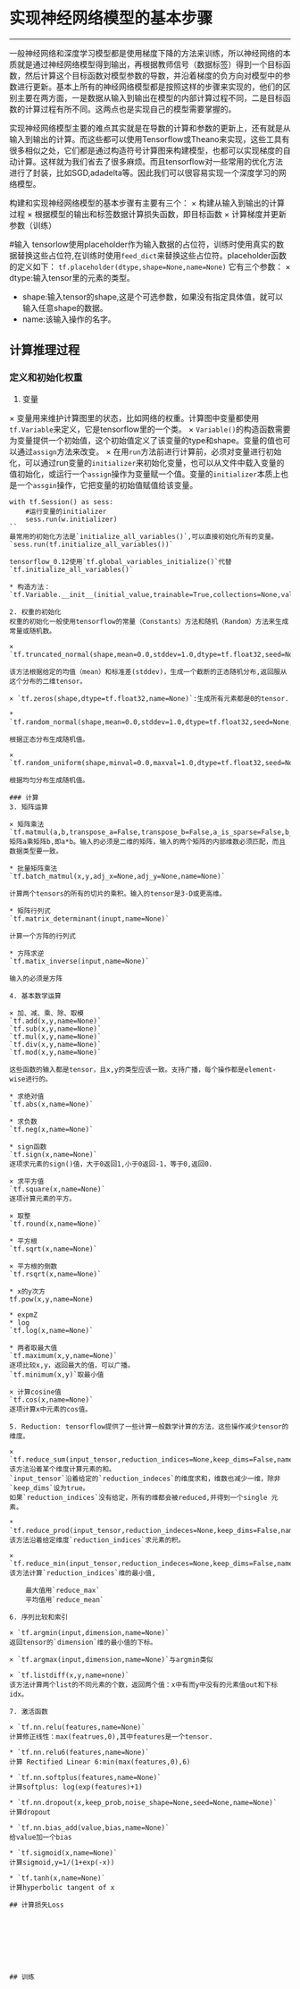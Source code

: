 # 实现神经网络模型的基本步骤
--------------

一般神经网络和深度学习模型都是使用梯度下降的方法来训练，所以神经网络的本质就是通过神经网络模型得到输出，再根据教师信号（数据标签）得到一个目标函数，然后计算这个目标函数对模型参数的导数，并沿着梯度的负方向对模型中的参数进行更新。基本上所有的神经网络模型都是按照这样的步骤来实现的，他们的区别主要在两方面，一是数据从输入到输出在模型的内部计算过程不同，二是目标函数的计算过程有所不同。这两点也是实现自己的模型需要掌握的。

实现神经网络模型主要的难点其实就是在导数的计算和参数的更新上，还有就是从输入到输出的计算。而这些都可以使用Tensorflow或Theano来实现，这些工具有很多相似之处，它们都是通过构造符号计算图来构建模型，也都可以实现梯度的自动计算。这样就为我们省去了很多麻烦。而且tensorflow对一些常用的优化方法进行了封装，比如SGD,adadelta等。因此我们可以很容易实现一个深度学习的网络模型。

构建和实现神经网络模型的基本步骤有主要有三个：
×  构建从输入到输出的计算过程
×  根据模型的输出和标签数据计算损失函数，即目标函数
×  计算梯度并更新参数（训练）

#输入
tensorlow使用placeholder作为输入数据的占位符，训练时使用真实的数据替换这些占位符,在训练时使用`feed_dict`来替换这些占位符。placeholder函数的定义如下：
`tf.placeholder(dtype,shape=None,name=None)`
它有三个参数：
× dtype:输入tensor里的元素的类型。
* shape:输入tensor的shape,这是个可选参数，如果没有指定具体值，就可以输入任意shape的数据。
* name:该输入操作的名字。

## 计算推理过程

###  定义和初始化权重

1. 变量

×  变量用来维护计算图里的状态，比如网络的权重。计算图中变量都使用`tf.Variable`来定义，它是tensorflow里的一个类。
× `Variable()`的构造函数需要为变量提供一个初始值，这个初始值定义了该变量的type和shape。变量的值也可以通过`assign`方法来改变。
× 在用`run`方法前进行计算前，必须对变量进行初始化，可以通过run变量的`initializer`来初始化变量，也可以从文件中载入变量的值初始化，或运行一个`assign`操作为变量赋一个值。变量的`initializer`本质上也是一个`assgin`操作，它把变量的初始值赋值给该变量。
```
with tf.Session() as sess:
    #运行变量的initializer
    sess.run(w.initializer)
``
最常用的初始化方法是`initialize_all_variables()`,可以直接初始化所有的变量。
`sess.run(tf.initialize_all_variables())`

tensorflow_0.12使用`tf.global_variables_initialize()`代替`tf.initialize_all_variables()`

* 构造方法：`tf.Variable.__init__(initial_value,trainable=True,collections=None,validate_shape=True,name=None)`

2. 权重的初始化
权重的初始化一般使用tensorflow的常量（Constants）方法和随机（Random）方法来生成常量或随机数。

× `tf.truncated_normal(shape,mean=0.0,stddev=1.0,dtype=tf.float32,seed=None,name=None)`:

该方法根据给定的均值（mean）和标准差(stddev)，生成一个截断的正态随机分布,返回服从这个分布的二维tensor。

× `tf.zeros(shape,dtype=tf.float32,name=None)`:生成所有元素都是0的tensor.

* `tf.random_normal(shape,mean=0.0,stddev=1.0,dtype=tf.float32,seed=None,name=None)`

根据正态分布生成随机值。

× `tf.random_uniform(shape,minval=0.0,maxval=1.0,dtype=tf.float32,seed=None,name=None)`

根据均匀分布生成随机值。

### 计算
3. 矩阵运算

× 矩阵乘法
`tf.matmul(a,b,transpose_a=False,transpose_b=False,a_is_sparse=False,b_is_sparse=False,name=None)`
矩阵a乘矩阵b,即a*b。输入的必须是二维的矩阵，输入的两个矩阵的内部维数必须匹配，而且数据类型要一致。

* 批量矩阵乘法
`tf.batch_matmul(x,y,adj_x=None,adj_y=None,name=None)`

计算两个tensors的所有的切片的乘积。输入的tensor是3-D或更高维。

* 矩阵行列式
`tf.matrix_determinant(inupt,name=None)`

计算一个方阵的行列式

* 方阵求逆
`tf.matix_inverse(input,name=None)`

输入的必须是方阵

4. 基本数学运算

× 加、减、乘、除、取模
`tf.add(x,y,name=None)`
`tf.sub(x,y,name=None)`
`tf.mul(x,y,name=None)`
`tf.div(x,y,name=None)`
`tf.mod(x,y,name=None)`

这些函数的输入都是tensor，且x,y的类型应该一致。支持广播，每个操作都是element-wise进行的。

* 求绝对值
`tf.abs(x,name=None)`

* 求负数
`tf.neg(x,name=None)`

* sign函数
`tf.sign(x,name=None)`
逐项求元素的sign()值，大于0返回1,小于0返回-1，等于0,返回0.

× 求平方值
`tf.square(x,name=None)`
逐项计算元素的平方。

× 取整
`tf.round(x,name=None)`

* 平方根
`tf.sqrt(x,name=None)`

× 平方根的倒数
`tf.rsqrt(x,name=None)`

* x的y次方
tf.pow(x,y,name=None)

* expmZ
* log
`tf.log(x,name=None)`

* 两者取最大值
`tf.maximum(x,y,name=None)`
逐项比较x,y，返回最大的值，可以广播。
`tf.minimum(x,y)`取最小值

× 计算cosine值
`tf.cos(x,name=None)`
逐项计算x中元素的cos值。

5. Reduction: tensorflow提供了一些计算一般数学计算的方法，这些操作减少tensor的维度。

× `tf.reduce_sum(input_tensor,reduction_indices=None,keep_dims=False,name=None)`
该方法沿着某个维度计算元素的和。
`input_tensor`沿着给定的`reduction_indeces`的维度求和，维数也减少一维，除非`keep_dims`设为true。
如果`reduction_indices`没有给定，所有的维都会被reduced,并得到一个single 元素。

* `tf.reduce_prod(input_tensor,reduction_indeces=None,keep_dims=False,name=None)`
该方法沿着给定维度`reduction_indices`求元素的积。

× `tf.reduce_min(input_tensor,reduction_indeces=None,keep_dims=False,name=None)`
该方法计算`reduction_indices`维的最小值,

    最大值用`reduce_max`
    平均值用`reduce_mean`

6. 序列比较和索引

× `tf.argmin(input,dimension,name=None)`
返回tensor的`dimension`维的最小值的下标。

× `tf.argmax(input,dimension,name=None)`与argmin类似

× `tf.listdiff(x,y,name=none)`
该方法计算两个list的不同元素的个数，返回两个值：x中有而y中没有的元素值out和下标idx。

7. 激活函数

× `tf.nn.relu(features,name=None)`
计算修正线性：max(featrues,0),其中features是一个tensor.

* `tf.nn.relu6(features,name=None)`
计算 Rectified Linear 6:min(max(features,0),6)

* `tf.nn.softplus(features,name=None)`
计算softplus: log(exp(features)+1)

* `tf.nn.dropout(x,keep_prob,noise_shape=None,seed=None,name=None)`
计算dropout

* `tf.nn.bias_add(value,bias,name=None)`
给value加一个bias

* `tf.sigmoid(x,name=None)`
计算sigmoid,y=1/(1+exp(-x))

* `tf.tanh(x,name=None)`
计算hyperbolic tangent of x

## 计算损失Loss








## 训练
